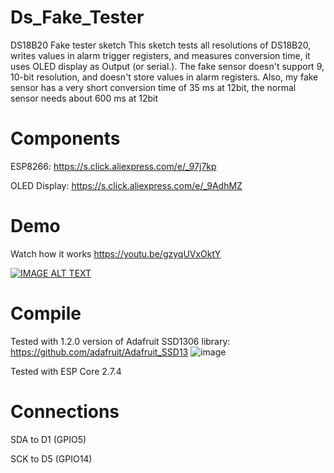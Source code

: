 # Ds_Fake_Tester
DS18B20 Fake tester sketch
This sketch tests all resolutions of DS18B20, writes values in alarm trigger registers, and measures conversion time, it uses OLED display as Output (or serial.).
The fake sensor doesn't support 9, 10-bit resolution, and doesn't store values in alarm registers. Also, my fake sensor has a very short conversion time of 35 ms at 12bit, the normal sensor needs about 600 ms at 12bit
# Components
ESP8266: https://s.click.aliexpress.com/e/_97j7kp

OLED Display: https://s.click.aliexpress.com/e/_9AdhMZ

# Demo
Watch how it works https://youtu.be/gzyqUVxOktY

[![IMAGE ALT TEXT](http://img.youtube.com/vi/gzyqUVxOktY/0.jpg)](http://www.youtube.com/watch?v=gzyqUVxOktY "Video Title")

# Compile
Tested with 1.2.0 version of Adafruit SSD1306 library: https://github.com/adafruit/Adafruit_SSD13
![image](https://user-images.githubusercontent.com/31592485/145067027-0089f67d-9602-4342-bc47-b28c946707d9.png)

Tested with ESP Core 2.7.4

# Connections
SDA to D1 (GPIO5)

SCK to D5 (GPIO14)
